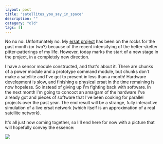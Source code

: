 ```yaml
---
layout: post
title: "satellites_you_say_in_space"
description: ""
category: "old"
tags: []
---
```



No no no. Unfortunately no. My [ersat project](http://www.hackniac.com/blog/2012/01/07/ersat-teaser/) has been on the rocks for the past month (or two?) because of the recent intensifying of the helter-skelter pitter-patterings of my life. However, today marks the start of a new stage in the project, in a completely new direction.

<!--more-->

I have a sensor module constructed, and that's about it. There are chunks of a power module and a prototype command module, but chunks don't make a satellite and I've got to present in less than a month! Hardware development is slow, and finishing a physical ersat in the time remaining is now hopeless. So instead of giving up I'm fighting back with software. In the next month I'm going to concoct an amalgam of the hardware I've already got and pieces of software that I've been cooking for parallel projects over the past year. The end result will be a strange, fully interactive simulation of a live ersat network (which itself is an approximation of a real satellite network).

It's all just now coming together, so I'll end here for now with a picture that will hopefully convey the essence:

[![](http://www.hackniac.com/blog/wp-content/uploads/2012/04/softersat.jpg)](http://www.hackniac.com/blog/wp-content/uploads/2012/04/softersat.jpg)
